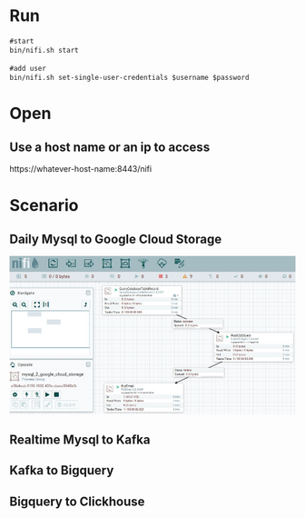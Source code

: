 
# Run
```
#start
bin/nifi.sh start

#add user
bin/nifi.sh set-single-user-credentials $username $password
```

# Open
## Use a host name or an ip to access
https://whatever-host-name:8443/nifi

# Scenario

## Daily Mysql to Google Cloud Storage

![mysql_2_google_cloud_storage](https://github.com/barneywill/bigdata_demo/blob/main/imgs/mysql_2_google_cloud_storage.jpg)

## Realtime Mysql to Kafka

## Kafka to Bigquery

## Bigquery to Clickhouse
